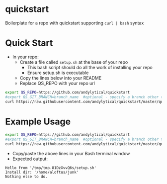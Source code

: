 # quickstart
Boilerplate for a repo with quickstart supporting `curl | bash` syntax

# Quick Start
- In your repo:
  - Create a file called `setup.sh` at the base of your repo
    - This bash script should do all the work of installing your repo
    - Ensure setup.sh is executable
  - Copy the lines below into your README
  - Replace QS_REPO with your repo url
```bash
export QS_REPO=https://github.com/andylytical/quickstart
#export QS_GIT_BRANCH=branch_name  #optional - specify a branch other than master
curl https://raw.githubusercontent.com/andylytical/quickstart/master/quickstart.sh | bash
```

# Example Usage
```bash
export QS_REPO=https://github.com/andylytical/quickstart
#export QS_GIT_BRANCH=branch_name  #optional - specify a branch other than master
curl https://raw.githubusercontent.com/andylytical/quickstart/master/quickstart.sh | bash
```
- Copy/paste the above lines in your Bash terminal window
- Expected output:
```
Hello from '/tmp/tmp.81DzXvvQ6s/setup.sh'
Install dir: '/home/aloftus/junk'
Nothing else to do.
```
